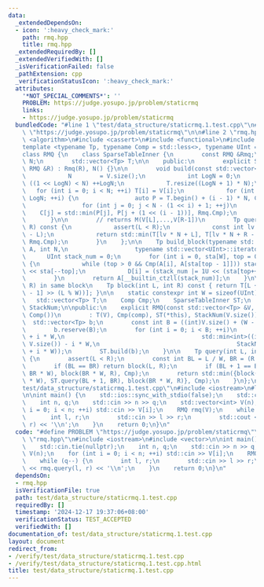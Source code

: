```yaml
---
data:
  _extendedDependsOn:
  - icon: ':heavy_check_mark:'
    path: rmq.hpp
    title: rmq.hpp
  _extendedRequiredBy: []
  _extendedVerifiedWith: []
  _isVerificationFailed: false
  _pathExtension: cpp
  _verificationStatusIcon: ':heavy_check_mark:'
  attributes:
    '*NOT_SPECIAL_COMMENTS*': ''
    PROBLEM: https://judge.yosupo.jp/problem/staticrmq
    links:
    - https://judge.yosupo.jp/problem/staticrmq
  bundledCode: "#line 1 \"test/data_structure/staticrmq.1.test.cpp\"\n#define PROBLEM\
    \ \"https://judge.yosupo.jp/problem/staticrmq\"\n\n#line 2 \"rmq.hpp\"\n\n#include\
    \ <algorithm>\n#include <cassert>\n#include <functional>\n#include <vector>\n\n\
    template <typename Tp, typename Comp = std::less<>, typename UInt = unsigned>\n\
    class RMQ {\n    class SparseTableInner {\n        const RMQ &Rmq;\n        int\
    \ N;\n        std::vector<Tp> T;\n\n    public:\n        explicit SparseTableInner(const\
    \ RMQ &R) : Rmq(R), N() {}\n\n        void build(const std::vector<Tp> &V) {\n\
    \            N        = V.size();\n            int LogN = 0;\n            while\
    \ ((1 << LogN) < N) ++LogN;\n            T.resize((LogN + 1) * N);\n         \
    \   for (int i = 0; i < N; ++i) T[i] = V[i];\n            for (int i = 1; i <=\
    \ LogN; ++i) {\n                auto P = T.begin() + (i - 1) * N, C = P + N;\n\
    \                for (int j = 0; j < N - (1 << i) + 1; ++j)\n                \
    \    C[j] = std::min(P[j], P[j + (1 << (i - 1))], Rmq.Cmp);\n            }\n \
    \       }\n\n        // returns M(V[L],...,V[R-1])\n        Tp query(int L, int\
    \ R) const {\n            assert(L < R);\n            const int lv = 31 - __builtin_clz(R\
    \ - L);\n            return std::min(T[lv * N + L], T[lv * N + R - (1 << lv)],\
    \ Rmq.Cmp);\n        }\n    };\n\n    Tp build_block(typename std::vector<Tp>::const_iterator\
    \ A, int N,\n                   typename std::vector<UInt>::iterator D) {\n  \
    \      UInt stack_num = 0;\n        for (int i = 0, sta[W], top = 0; i < N; ++i)\
    \ {\n            while (top > 0 && Cmp(A[i], A[sta[top - 1]])) stack_num ^= 1U\
    \ << sta[--top];\n            D[i] = (stack_num |= 1U << (sta[top++] = i));\n\
    \        }\n        return A[__builtin_ctzll(stack_num)];\n    }\n\n    // [L,\
    \ R) in same block\n    Tp block(int L, int R) const { return T[L + __builtin_ctzll(StackNum[R\
    \ - 1] >> (L % W))]; }\n\n    static constexpr int W = sizeof(UInt) * 8;\n\n \
    \   std::vector<Tp> T;\n    Comp Cmp;\n    SparseTableInner ST;\n    std::vector<UInt>\
    \ StackNum;\n\npublic:\n    explicit RMQ(const std::vector<Tp> &V, Comp comp =\
    \ Comp())\n        : T(V), Cmp(comp), ST(*this), StackNum(V.size()) {\n      \
    \  std::vector<Tp> b;\n        const int B = ((int)V.size() + (W - 1)) / W;\n\
    \        b.reserve(B);\n        for (int i = 0; i < B; ++i)\n            b.emplace_back(build_block(V.begin()\
    \ + i * W,\n                                       std::min<int>((i + 1) * W,\
    \ V.size()) - i * W,\n                                       StackNum.begin()\
    \ + i * W));\n        ST.build(b);\n    }\n\n    Tp query(int L, int R) const\
    \ {\n        assert(L < R);\n        const int BL = L / W, BR = (R - 1) / W;\n\
    \        if (BL == BR) return block(L, R);\n        if (BL + 1 == BR) return std::min(block(L,\
    \ BR * W), block(BR * W, R), Cmp);\n        return std::min({block(L, (BL + 1)\
    \ * W), ST.query(BL + 1, BR), block(BR * W, R)}, Cmp);\n    }\n};\n#line 4 \"\
    test/data_structure/staticrmq.1.test.cpp\"\n#include <iostream>\n#line 6 \"test/data_structure/staticrmq.1.test.cpp\"\
    \n\nint main() {\n    std::ios::sync_with_stdio(false);\n    std::cin.tie(nullptr);\n\
    \    int n, q;\n    std::cin >> n >> q;\n    std::vector<int> V(n);\n    for (int\
    \ i = 0; i < n; ++i) std::cin >> V[i];\n    RMQ rmq(V);\n    while (q--) {\n \
    \       int l, r;\n        std::cin >> l >> r;\n        std::cout << rmq.query(l,\
    \ r) << '\\n';\n    }\n    return 0;\n}\n"
  code: "#define PROBLEM \"https://judge.yosupo.jp/problem/staticrmq\"\n\n#include\
    \ \"rmq.hpp\"\n#include <iostream>\n#include <vector>\n\nint main() {\n    std::ios::sync_with_stdio(false);\n\
    \    std::cin.tie(nullptr);\n    int n, q;\n    std::cin >> n >> q;\n    std::vector<int>\
    \ V(n);\n    for (int i = 0; i < n; ++i) std::cin >> V[i];\n    RMQ rmq(V);\n\
    \    while (q--) {\n        int l, r;\n        std::cin >> l >> r;\n        std::cout\
    \ << rmq.query(l, r) << '\\n';\n    }\n    return 0;\n}\n"
  dependsOn:
  - rmq.hpp
  isVerificationFile: true
  path: test/data_structure/staticrmq.1.test.cpp
  requiredBy: []
  timestamp: '2024-12-17 19:37:06+08:00'
  verificationStatus: TEST_ACCEPTED
  verifiedWith: []
documentation_of: test/data_structure/staticrmq.1.test.cpp
layout: document
redirect_from:
- /verify/test/data_structure/staticrmq.1.test.cpp
- /verify/test/data_structure/staticrmq.1.test.cpp.html
title: test/data_structure/staticrmq.1.test.cpp
---
```


